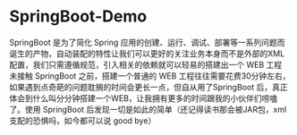 # SpringBoot-Demo
SpringBoot 是为了简化 Spring 应用的创建、运行、调试、部署等一系列问题而诞生的产物，自动装配的特性让我们可以更好的关注业务本身而不是外部的XML配置，我们只需遵循规范，引入相关的依赖就可以轻易的搭建出一个 WEB 工程
未接触 SpringBoot 之前，搭建一个普通的 WEB 工程往往需要花费30分钟左右，如果遇到点奇葩的问题耽搁的时间会更长一点，但自从用了SpringBoot 后，真正体会到什么叫分分钟搭建一个WEB，让我拥有更多的时间跟我的小伙伴们唠嗑了。使用 SpringBoot 后发现一切是如此的简单（还记得读书那会被JAR包，xml支配的恐惧吗，如今都可以说 good bye）
